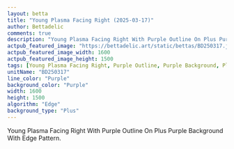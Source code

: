 ```yaml
---
layout: betta
title: "Young Plasma Facing Right (2025-03-17)"
author: Bettadelic
comments: true
description: "Young Plasma Facing Right With Purple Outline On Plus Purple Background With Edge Pattern."
actpub_featured_image: "https://bettadelic.art/static/bettas/BD250317.jpg"
actpub_featured_image_width: 1600
actpub_featured_image_height: 1500
tags: [Young Plasma Facing Right, Purple Outline, Purple Background, Plus Background Pattern, Edge Pattern, March 2025]
unitName: "BD250317"
line_color: "Purple"
background_color: "Purple"
width: 1600
height: 1500
algorithm: "Edge"
background_type: "Plus"
---
```


Young Plasma Facing Right With Purple Outline On Plus Purple Background With Edge Pattern.
